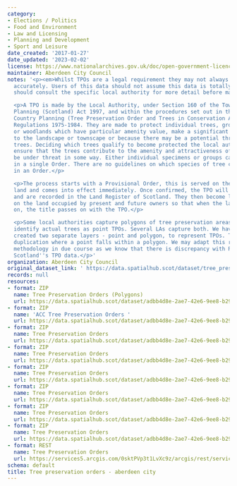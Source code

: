 ```yaml
---
category:
- Elections / Politics
- Food and Environment
- Law and Licensing
- Planning and Development
- Sport and Leisure
date_created: '2017-01-27'
date_updated: '2023-02-02'
license: https://www.nationalarchives.gov.uk/doc/open-government-licence/version/3/
maintainer: Aberdeen City Council
notes: '<p><em>Whilst TPOs are a legal requirement they may not always be digitised
  accurately. Users of this data should not assume this data is totally accurate and
  should consult the specific local authority for more detail before making any decisions</em></p>

  <p>A TPO is made by the Local Authority, under Section 160 of the Town and Country
  Planning (Scotland) Act 1997, and within the procedures set out in the Town and
  Country Planning (Tree Preservation Order and Trees in Conservation Areas) (Scotland)
  Regulations 1975-1984. They are made to protect individual trees, groups of trees
  or woodlands which have particular amenity value, make a significant contribution
  to the landscape or townscape or because there may be a potential threat to the
  trees. Deciding which trees qualify to become protected the local authority must
  ensure that the trees contribute to the amenity and attractiveness of an area and
  be under threat in some way. Either individual specimens or groups can be protected
  in a single Order. There are no guidelines on which species of tree can be included
  in an Order.</p>

  <p>The process starts with a Provisional Order, this is served on the owner of the
  land and comes into effect immediately. Once confirmed, the TPO will remain indefinitely
  and are recorded in the Land Register of Scotland. They then become legal burdens
  on the land occupied by present and future owners so that when the land is sold
  on, the title passes on with the TPO.</p>

  <p>Some local authorities capture polygons of tree preservation areas. Others will
  identify actual trees as point TPOs. Several LAs capture both. We have initially
  created two separate layers - point and polygon, to represent TPOs. This may show
  duplication where a point falls within a polygon. We may adapt this rationale and
  methodology in due course as we know that there is discrepancy with Registers of
  Scotland''s TPO data.</p>'
organization: Aberdeen City Council
original_dataset_link: ' https://data.spatialhub.scot/dataset/tree_preservation_orders-ac'
records: null
resources:
- format: ZIP
  name: Tree Preservation Orders (Polygons)
  url: https://data.spatialhub.scot/dataset/adbb4d8e-2ae7-42e6-9ee8-b292fb1ea0d2/resource/d7af135f-834d-498a-805e-98a09c8f1f71/download/acctpopoly.zip
- format: ZIP
  name: 'ACC Tree Preservation Orders '
  url: https://data.spatialhub.scot/dataset/adbb4d8e-2ae7-42e6-9ee8-b292fb1ea0d2/resource/826429e0-b83c-4138-b23d-37c8be8637c9/download/acctpo1217.zip
- format: ZIP
  name: Tree Preservation Orders
  url: https://data.spatialhub.scot/dataset/adbb4d8e-2ae7-42e6-9ee8-b292fb1ea0d2/resource/dbcea4fe-0b0c-4b00-9174-1322ec059859/download/tree_preservation_orders.zip
- format: ZIP
  name: Tree Preservation Orders
  url: https://data.spatialhub.scot/dataset/adbb4d8e-2ae7-42e6-9ee8-b292fb1ea0d2/resource/1cd69bec-2f69-4bcd-afdd-c04e5994ca4e/download/tpos.zip
- format: ZIP
  name: Tree Preservation Orders
  url: https://data.spatialhub.scot/dataset/adbb4d8e-2ae7-42e6-9ee8-b292fb1ea0d2/resource/fbc42f98-f2ff-49ed-abdc-ac8da9dfd763/download/tree_preservation_orders.zip
- format: ZIP
  name: Tree Preservation Orders
  url: https://data.spatialhub.scot/dataset/adbb4d8e-2ae7-42e6-9ee8-b292fb1ea0d2/resource/787f5c2e-b880-485d-9054-d97e9eb56d32/download/tpos.zip
- format: ZIP
  name: Tree Preservation Orders
  url: https://data.spatialhub.scot/dataset/adbb4d8e-2ae7-42e6-9ee8-b292fb1ea0d2/resource/04d5204b-db9c-4ccd-a540-63936b844250/download/tpos.zip
- format: ZIP
  name: Tree Preservation Orders
  url: https://data.spatialhub.scot/dataset/adbb4d8e-2ae7-42e6-9ee8-b292fb1ea0d2/resource/8e24ad15-3118-47a6-b2d7-ddf92ea56511/download/tpo.zip
- format: REST
  name: Tree Preservation Orders
  url: https://services5.arcgis.com/0sktPVp3t1LvXc9z/arcgis/rest/services/Tree_Preservation_Orders/FeatureServer/18/query?outFields=*&where=1%3D1
schema: default
title: Tree preservation orders - aberdeen city
---
```

